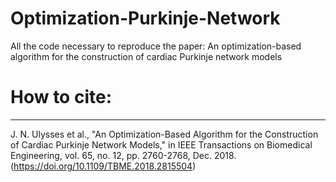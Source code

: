 # Optimization-Purkinje-Network
All the code necessary to reproduce the paper: An optimization-based algorithm for the construction of cardiac Purkinje network models

# How to cite:
----

J. N. Ulysses et al., "An Optimization-Based Algorithm for the Construction of Cardiac Purkinje Network Models," in IEEE Transactions on Biomedical Engineering, vol. 65, no. 12, pp. 2760-2768, Dec. 2018. (https://doi.org/10.1109/TBME.2018.2815504)
